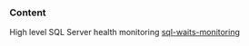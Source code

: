 <h3>Content</h3>
<p>High level SQL Server health monitoring <a href="https://github.com/alekseybochkov/publications/tree/master/sql-waits-monitoring" rel="nofollow">sql-waits-monitoring</a></p>
